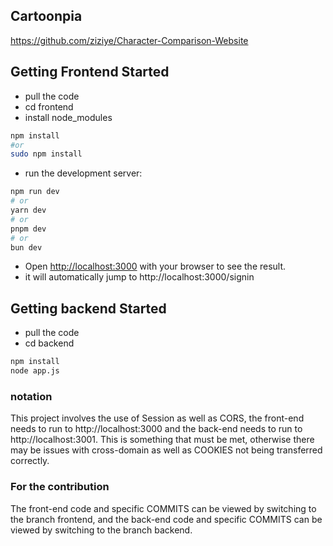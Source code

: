 ## Cartoonpia
https://github.com/ziziye/Character-Comparison-Website
## Getting Frontend Started

- pull the code
- cd frontend
- install node_modules
```bash
npm install
#or
sudo npm install
```
- run the development server:

```bash
npm run dev
# or
yarn dev
# or
pnpm dev
# or
bun dev
```

- Open [http://localhost:3000](http://localhost:3000) with your browser to see the result.
- it will automatically jump to http://localhost:3000/signin


## Getting backend Started
- pull the code
- cd backend
```bash 
npm install
node app.js
```
### notation
This project involves the use of Session as well as CORS, the front-end needs to run to http://localhost:3000 and the back-end needs to run to http://localhost:3001. This is something that must be met, otherwise there may be issues with cross-domain as well as COOKIES not being transferred correctly.
### For the contribution
The front-end code and specific COMMITS can be viewed by switching to the branch frontend, and the back-end code and specific COMMITS can be viewed by switching to the branch backend.
